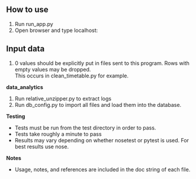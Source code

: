## How to use
1. Run run_app.py
2. Open browser and type localhost:

## Input data  
1. 0 values should be explicitly put in files sent to this program. Rows with empty values may be dropped.  
  This occurs in clean_timetable.py for example.

**data_analytics**

1. Run relative_unzipper.py to extract logs
2. Run db_config.py to import all files and load them into the database.

**Testing**

* Tests must be run from the test directory in order to pass.
* Tests take roughly a minute to pass
* Results may vary depending on whether nosetest or pytest is used. For best results use nose.

**Notes**

* Usage, notes, and references are included in the doc string of each file.